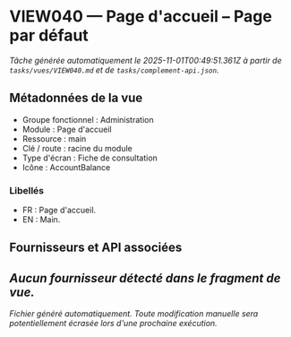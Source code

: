 # VIEW040 — Page d'accueil – Page par défaut

_Tâche générée automatiquement le 2025-11-01T00:49:51.361Z à partir de `tasks/vues/VIEW040.md` et de `tasks/complement-api.json`._

## Métadonnées de la vue

- Groupe fonctionnel : Administration
- Module : Page d'accueil
- Ressource : main
- Clé / route : racine du module
- Type d'écran : Fiche de consultation
- Icône : AccountBalance

### Libellés
- FR : Page d'accueil.
- EN : Main.

## Fournisseurs et API associées

_Aucun fournisseur détecté dans le fragment de vue._
---

_Fichier généré automatiquement. Toute modification manuelle sera potentiellement écrasée lors d'une prochaine exécution._
